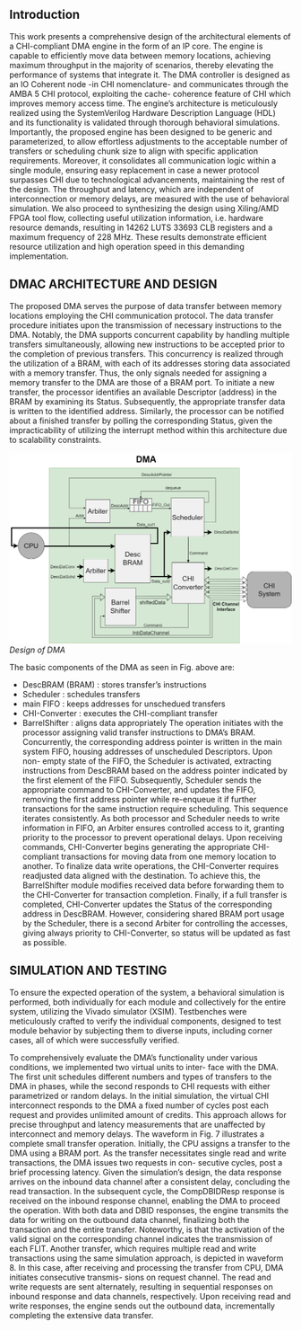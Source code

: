 ## Introduction 
This work presents a comprehensive design of the architectural 
elements of a CHI-compliant DMA engine in the form
of an IP core. The engine is capable to efficiently move data
between memory locations, achieving maximum throughput in
the majority of scenarios, thereby elevating the performance of
systems that integrate it. The DMA controller is designed as an
IO Coherent node -in CHI nomenclature- and communicates
through the AMBA 5 CHI protocol, exploiting the cache-
coherence feature of CHI which improves memory access
time. The engine’s architecture is meticulously realized using
the SystemVerilog Hardware Description Language (HDL) and
its functionality is validated through thorough behavioral simulations.
Importantly, the proposed engine has been designed to
be generic and parameterized, to allow effortless adjustments
to the acceptable number of transfers or scheduling chunk size
to align with specific application requirements. Moreover, it
consolidates all communication logic within a single module,
ensuring easy replacement in case a newer protocol surpasses
CHI due to technological advancements, maintaining the rest
of the design. The throughput and latency, which are independent
of interconnection or memory delays, are measured
with the use of behavioral simulation. We also proceed to
synthesizing the design using Xiling/AMD FPGA tool flow,
collecting useful utilization information, i.e. hardware resource
demands, resulting in 14262 LUTS 33693 CLB registers and
a maximum frequency of 228 MHz. These results demonstrate
efficient resource utilization and high operation speed in this
demanding implementation.

## DMAC ARCHITECTURE AND DESIGN
The proposed DMA serves the purpose of data transfer
between memory locations employing the CHI communication
protocol. The data transfer procedure initiates upon the
transmission of necessary instructions to the DMA. Notably,
the DMA supports concurrent capability by handling multiple
transfers simultaneously, allowing new instructions to be
accepted prior to the completion of previous transfers. This
concurrency is realized through the utilization of a BRAM,
with each of its addresses storing data associated with a
memory transfer. Thus, the only signals needed for assigning
a memory transfer to the DMA are those of a BRAM port.
To initiate a new transfer, the processor identifies an available
Descriptor (address) in the BRAM by examining its Status.
Subsequently, the appropriate transfer data is written to the
identified address. Similarly, the processor can be notified
about a finished transfer by polling the corresponding Status,
given the impracticability of utilizing the interrupt method
within this architecture due to scalability constraints.

![alt text](https://github.com/akourkoulos/CHI-DMA/blob/main/chi-Doc-Draw/DMA%20DRAWINGS/Drawings/DMA.png)
*Design of DMA*

The basic components of the DMA as seen in Fig. above are:
- DescBRAM (BRAM) : stores transfer’s instructions
- Scheduler : schedules transfers
- main FIFO : keeps addresses for unschedued transfers
- CHI-Converter : executes the CHI-compliant transfer
- BarrelShifter : aligns data appropriately
The operation initiates with the processor assigning valid
transfer instructions to DMA’s BRAM. Concurrently, the corresponding
address pointer is written in the main system FIFO,
housing addresses of unscheduled Descriptors. Upon non-
empty state of the FIFO, the Scheduler is activated, extracting
instructions from DescBRAM based on the address pointer
indicated by the first element of the FIFO. Subsequently,
Scheduler sends the appropriate command to CHI-Converter,
and updates the FIFO, removing the first address pointer while
re-enqueue it if further transactions for the same instruction
require scheduling. This sequence iterates consistently. As
both processor and Scheduler needs to write information in
FIFO, an Arbiter ensures controlled access to it, granting
priority to the processor to prevent operational delays.
Upon receiving commands, CHI-Converter begins generating
 the appropriate CHI-compliant transactions for moving
data from one memory location to another. To finalize data
write operations, the CHI-Converter requires readjusted data
aligned with the destination. To achieve this, the BarrelShifter
module modifies received data before forwarding them to the
CHI-Converter for transaction completion. Finally, if a full
transfer is completed, CHI-Converter updates the Status of the
corresponding address in DescBRAM. However, considering
shared BRAM port usage by the Scheduler, there is a second
Arbiter for controlling the accesses, giving always priority to
CHI-Converter, so status will be updated as fast as possible.

## SIMULATION AND TESTING

To ensure the expected operation of the system, a behavioral
simulation is performed, both individually for each module
and collectively for the entire system, utilizing the Vivado
simulator (XSIM). Testbenches were meticulously crafted to
verify the individual components, designed to test module
behavior by subjecting them to diverse inputs, including corner
cases, all of which were successfully verified.  


To comprehensively evaluate the DMA’s functionality under
various conditions, we implemented two virtual units to inter-
face with the DMA. The first unit schedules different numbers
and types of transfers to the DMA in phases, while the second
responds to CHI requests with either parametrized or random
delays.
In the initial simulation, the virtual CHI interconnect responds
to the DMA a fixed number of cycles post each request
and provides unlimited amount of credits. This approach
allows for precise throughput and latency measurements that
are unaffected by interconnect and memory delays.
The waveform in Fig. 7 illustrates a complete small transfer
operation. Initially, the CPU assigns a transfer to the DMA
using a BRAM port. As the transfer necessitates single read
and write transactions, the DMA issues two requests in con-
secutive cycles, post a brief processing latency. Given the
simulation’s design, the data response arrives on the inbound
data channel after a consistent delay, concluding the read
transaction. In the subsequent cycle, the CompDBIDResp
response is received on the inbound response channel, enabling
the DMA to proceed the operation. With both data and DBID
responses, the engine transmits the data for writing on the
outbound data channel, finalizing both the transaction and the
entire transfer. Noteworthy, is that the activation of the valid
signal on the corresponding channel indicates the transmission
of each FLIT.
Another transfer, which requires multiple read and write
transactions using the same simulation approach, is depicted
in waveform 8. In this case, after receiving and processing
the transfer from CPU, DMA initiates consecutive transmis-
sions on request channel. The read and write requests are
sent alternately, resulting in sequential responses on inbound
response and data channels, respectively. Upon receiving read
and write responses, the engine sends out the outbound data,
incrementally completing the extensive data transfer.
